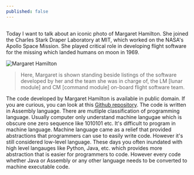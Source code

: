 ```yaml
---
published: false
---
```

## 
Today I want to talk about an iconic photo of Margaret Hamilton. She joined the Charles Stark Draper Laboratory at MIT, which worked on the NASA's Apollo Space Mission. She played critical role in developing flight software for the missing which landed humans on moon in 1969.

![Margaret Hamilton](https://news.mit.edu/sites/default/files/styles/news_article__image_gallery/public/images/201608/margaret-hamilton-mit-apollo-code_0.jpg)

> Here, Margaret is shown standing beside listings of the software developed by her and the team she was in charge of, the LM [lunar module] and CM [command module] on-board flight software team.


The code developed by Margaret Hamilton is available in public domain. If you are curious, you can look at this [Github repository](https://github.com/chrislgarry/Apollo-11). The code is written in Assembly language. There are mutliple classification of programming language. Usually computer only understand machine langugae which is obscure one zero sequence like 1010101 etc. It's difficult to program in machine language. Machine language came as a relief that provided abstractions that programmers can use to easily write code. However it's still considered low-level language. These days you often inundated with high level langauges like Python, Java, etc. which provides more abstraction that is easier for programmers to code. However every code whether Java or Assembly or any other language needs to be converted to machine executable code.